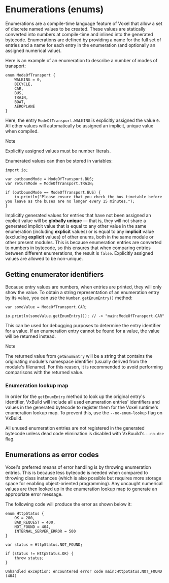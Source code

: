 # Enumerations (enums)
Enumerations are a compile-time language feature of Voxel that allow a set of discrete named values to be created. These values are statically converted into numbers at compile-time and inlined into the generated bytecode. Enumerations are defined by providing a name for the full set of entries and a name for each entry in the enumeration (and optionally an assigned numerical value).

Here is an example of an enumeration to describe a number of modes of transport:

```voxel
enum ModeOfTransport {
    WALKING = 0,
    BICYCLE,
    CAR,
    BUS,
    TRAIN,
    BOAT,
    AEROPLANE
}
```

Here, the entry `ModeOfTransport.WALKING` is explicitly assigned the value `0`. All other values will automatically be assigned an implicit, unique value when compiled.

> [!NOTE]
> Explicitly assigned values must be number literals.

Enumerated values can then be stored in variables:

```voxel
import io;

var outboundMode = ModeOfTransport.BUS;
var returnMode = ModeOfTransport.TRAIN;

if (outboundMode == ModeOfTransport.BUS) {
    io.println("Please ensure that you check the bus timetable before you leave as the buses are no longer every 15 minutes.");
}
```

Implicitly generated values for entries that have not been assigned an explicit value will be **globally unique** — that is, they will not share a generated implicit value that is equal to any other value in the same enumeration (including **explicit** values) or is equal to any **implicit** value (excluding **explicit** values) of other enums, both in the same module or other present modules. This is because enumeration entries are converted to numbers in bytecode, so this ensures that when comparing entries between different enumerations, the result is `false`. Explicitly assigned values are allowed to be non-unique.

## Getting enumerator identifiers
Because entry values are numbers, when entries are printed, they will only show the value. To obtain a string representation of an enumeration entry by its value, you can use the `Number.getEnumEntry()` method:

```voxel
var someValue = ModeOfTransport.CAR;

io.println(someValue.getEnumEntry()); // -> "main:ModeOfTransport.CAR"
```

This can be used for debugging purposes to determine the entry identifier for a value. If an enumeration entry cannot be found for a value, the value will be returned instead.

> [!NOTE]
> The returned value from `getEnumEntry` will be a string that contains the originating module's namespace identifier (usually derived from the module's filename). For this reason, it is recommended to avoid performing comparisons with the returned value.

### Enumeration lookup map
In order for the `getEnumEntry` method to look up the original entry's identifier, VxBuild will include all used enumeration entries' identifiers and values in the generated bytecode to register them for the Voxel runtime's enumeration lookup map. To prevent this, use the `--no-enum-lookup` flag on VxBuild.

All unused enumeration entries are not registered in the generated bytecode unless dead code elimination is disabled with VxBuuild's `--no-dce` flag.

## Enumerations as error codes
Voxel's preferred means of error handling is by throwing enumeration entries. This is because less bytecode is needed when compared to throwing class instances (which is also possible but requires more storage space for enabling object-oriented programming). Any uncaught numerical values are then looked up in the enumeration lookup map to generate an appropriate error message.

The following code will produce the error as shown below it:

```voxel
enum HttpStatus {
    OK = 200,
    BAD_REQUEST = 400,
    NOT_FOUND = 404,
    INTERNAL_SERVER_ERROR = 500
}

var status = HttpStatus.NOT_FOUND;

if (status != HttpStatus.OK) {
    throw status;
}
```

```
Unhandled exception: encountered error code main:HttpStatus.NOT_FOUND (404)
```